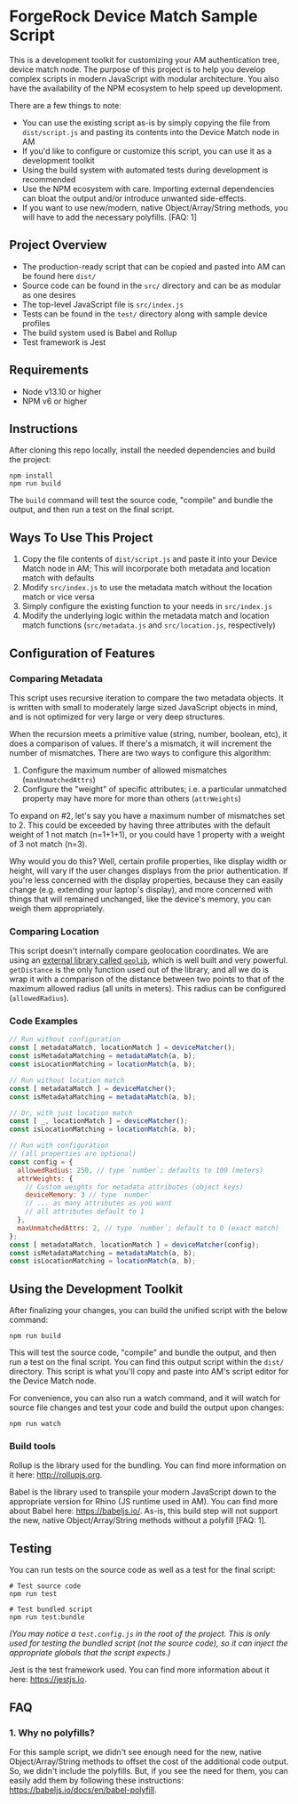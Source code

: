 # ForgeRock Device Match Sample Script

This is a development toolkit for customizing your AM authentication tree, device match node. The purpose of this project is to help you develop complex scripts in modern JavaScript with modular architecture. You also have the availability of the NPM ecosystem to help speed up development.

There are a few things to note:

- You can use the existing script as-is by simply copying the file from `dist/script.js` and pasting its contents into the Device Match node in AM
- If you'd like to configure or customize this script, you can use it as a development toolkit
- Using the build system with automated tests during development is recommended
- Use the NPM ecosystem with care. Importing external dependencies can bloat the output and/or introduce unwanted side-effects.
- If you want to use new/modern, native Object/Array/String methods, you will have to add the necessary polyfills. [FAQ: 1]

## Project Overview

- The production-ready script that can be copied and pasted into AM can be found here `dist/`
- Source code can be found in the `src/` directory and can be as modular as one desires
- The top-level JavaScript file is `src/index.js`
- Tests can be found in the `test/` directory along with sample device profiles
- The build system used is Babel and Rollup
- Test framework is Jest

## Requirements

- Node v13.10 or higher
- NPM v6 or higher

## Instructions

After cloning this repo locally, install the needed dependencies and build the project:

```
npm install
npm run build
```

The `build` command will test the source code, "compile" and bundle the output, and then run a test on the final script.

## Ways To Use This Project

1. Copy the file contents of `dist/script.js` and paste it into your Device Match node in AM; This will incorporate both metadata and location match with defaults
2. Modify `src/index.js` to use the metadata match without the location match or vice versa
3. Simply configure the existing function to your needs in `src/index.js`
4. Modify the underlying logic within the metadata match and location match functions (`src/metadata.js` and `src/location.js`, respectively)

## Configuration of Features

### Comparing Metadata

This script uses recursive iteration to compare the two metadata objects. It is written with small to moderately large sized JavaScript objects in mind, and is not optimized for very large or very deep structures.

When the recursion meets a primitive value (string, number, boolean, etc), it does a comparison of values. If there's a mismatch, it will increment the number of mismatches. There are two ways to configure this algorithm:

1. Configure the maximum number of allowed mismatches (`maxUnmatchedAttrs`)
2. Configure the "weight" of specific attributes; i.e. a particular unmatched property may have more for more than others (`attrWeights`)

To expand on #2, let's say you have a maximum number of mismatches set to 2. This could be exceeded by having three attributes with the default weight of 1 not match (n=1+1+1), or you could have 1 property with a weight of 3 not match (n=3).

Why would you do this? Well, certain profile properties, like display width or height, will vary if the user changes displays from the prior authentication. If you're less concerned with the display properties, because they can easily change (e.g. extending your laptop's display), and more concerned with things that will remained unchanged, like the device's memory, you can weigh them appropriately.

### Comparing Location

This script doesn't internally compare geolocation coordinates. We are using an [external library called `geolib`](https://www.npmjs.com/package/geolib), which is well built and very powerful. `getDistance` is the only function used out of the library, and all we do is wrap it with a comparison of the distance between two points to that of the maximum allowed radius (all units in meters). This radius can be configured (`allowedRadius`).

### Code Examples

```js
// Run without configuration
const [ metadataMatch, locationMatch ] = deviceMatcher();
const isMetadataMatching = metadataMatch(a, b);
const isLocationMatching = locationMatch(a, b);

// Run without location match
const [ metadataMatch ] = deviceMatcher();
const isMetadataMatching = metadataMatch(a, b);

// Or, with just location match
const [ _, locationMatch ] = deviceMatcher();
const isLocationMatching = locationMatch(a, b);

// Run with configuration
// (all properties are optional)
const config = {
  allowedRadius: 250, // type `number`; defaults to 100 (meters)
  attrWeights: {
    // Custom weights for metadata attributes (object keys)
    deviceMemory: 3 // type `number`
    // ... as many attributes as you want
    // all attributes default to 1
  },
  maxUnmatchedAttrs: 2, // type `number`; default to 0 (exact match)
};
const [ metadataMatch, locationMatch ] = deviceMatcher(config);
const isMetadataMatching = metadataMatch(a, b);
const isLocationMatching = locationMatch(a, b);
```

## Using the Development Toolkit

After finalizing your changes, you can build the unified script with the below command:

```
npm run build
```

This will test the source code, "compile" and bundle the output, and then run a test on the final script. You can find this output script within the `dist/` directory. This script is what you'll copy and paste into AM's script editor for the Device Match node.

For convenience, you can also run a watch command, and it will watch for source file changes and test your code and build the output upon changes:

```
npm run watch
```

### Build tools

Rollup is the library used for the bundling. You can find more information on it here: http://rollupjs.org.

Babel is the library used to transpile your modern JavaScript down to the appropriate version for Rhino (JS runtime used in AM). You can find more about Babel here: https://babeljs.io/. As-is, this build step will not support the new, native Object/Array/String methods without a polyfill [FAQ: 1].

## Testing

You can run tests on the source code as well as a test for the final script:

```
# Test source code
npm run test

# Test bundled script
npm run test:bundle
```

_(You may notice a `test.config.js` in the root of the project. This is only used for testing the bundled script (not the source code), so it can inject the appropriate globals that the script expects.)_

Jest is the test framework used. You can find more information about it here: https://jestjs.io.

## FAQ

### 1. Why no polyfills?

For this sample script, we didn't see enough need for the new, native Object/Array/String methods to offset the cost of the additional code output. So, we didn't include the polyfills. But, if you see the need for them, you can easily add them by following these instructions: https://babeljs.io/docs/en/babel-polyfill.
